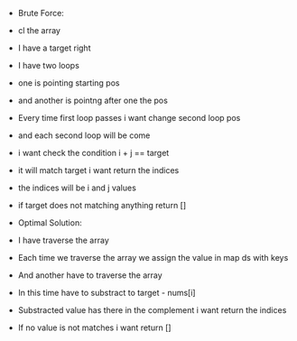 - Brute Force:

- cl the array
- I have a target right
- I have two loops
- one is pointing starting pos
- and another is pointng after one the pos
- Every time first loop passes i want change second loop pos
- and each second loop will be come
- i want check the condition i + j == target
- it will match target i want return the indices
- the indices will be i and j values
- if target does not matching anything return []

- Optimal Solution:

- I have traverse the array
- Each time we traverse the array we assign the value in map ds with keys
- And another have to traverse the array
- In this time have to substract to target - nums[i]
- Substracted value has there in the complement i want return the indices
- If no value is not matches i want return []
